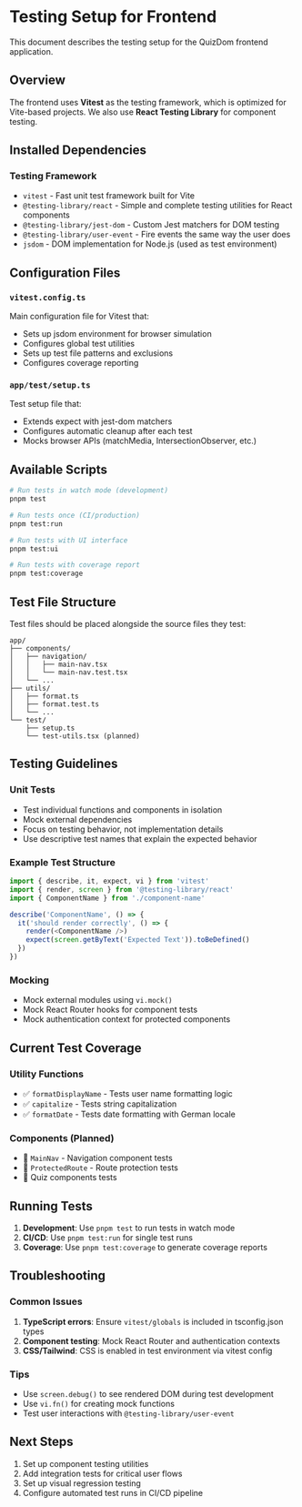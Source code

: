 # Testing Setup for Frontend

This document describes the testing setup for the QuizDom frontend application.

## Overview

The frontend uses **Vitest** as the testing framework, which is optimized for Vite-based projects. We also use **React Testing Library** for component testing.

## Installed Dependencies

### Testing Framework

- `vitest` - Fast unit test framework built for Vite
- `@testing-library/react` - Simple and complete testing utilities for React components
- `@testing-library/jest-dom` - Custom Jest matchers for DOM testing
- `@testing-library/user-event` - Fire events the same way the user does
- `jsdom` - DOM implementation for Node.js (used as test environment)

## Configuration Files

### `vitest.config.ts`

Main configuration file for Vitest that:

- Sets up jsdom environment for browser simulation
- Configures global test utilities
- Sets up test file patterns and exclusions
- Configures coverage reporting

### `app/test/setup.ts`

Test setup file that:

- Extends expect with jest-dom matchers
- Configures automatic cleanup after each test
- Mocks browser APIs (matchMedia, IntersectionObserver, etc.)

## Available Scripts

```bash
# Run tests in watch mode (development)
pnpm test

# Run tests once (CI/production)
pnpm test:run

# Run tests with UI interface
pnpm test:ui

# Run tests with coverage report
pnpm test:coverage
```

## Test File Structure

Test files should be placed alongside the source files they test:

```
app/
├── components/
│   ├── navigation/
│   │   ├── main-nav.tsx
│   │   └── main-nav.test.tsx
│   └── ...
├── utils/
│   ├── format.ts
│   ├── format.test.ts
│   └── ...
└── test/
    ├── setup.ts
    └── test-utils.tsx (planned)
```

## Testing Guidelines

### Unit Tests

- Test individual functions and components in isolation
- Mock external dependencies
- Focus on testing behavior, not implementation details
- Use descriptive test names that explain the expected behavior

### Example Test Structure

```typescript
import { describe, it, expect, vi } from 'vitest'
import { render, screen } from '@testing-library/react'
import { ComponentName } from './component-name'

describe('ComponentName', () => {
  it('should render correctly', () => {
    render(<ComponentName />)
    expect(screen.getByText('Expected Text')).toBeDefined()
  })
})
```

### Mocking

- Mock external modules using `vi.mock()`
- Mock React Router hooks for component tests
- Mock authentication context for protected components

## Current Test Coverage

### Utility Functions

- ✅ `formatDisplayName` - Tests user name formatting logic
- ✅ `capitalize` - Tests string capitalization
- ✅ `formatDate` - Tests date formatting with German locale

### Components (Planned)

- 🔄 `MainNav` - Navigation component tests
- 🔄 `ProtectedRoute` - Route protection tests
- 🔄 Quiz components tests

## Running Tests

1. **Development**: Use `pnpm test` to run tests in watch mode
2. **CI/CD**: Use `pnpm test:run` for single test runs
3. **Coverage**: Use `pnpm test:coverage` to generate coverage reports

## Troubleshooting

### Common Issues

1. **TypeScript errors**: Ensure `vitest/globals` is included in tsconfig.json types
2. **Component testing**: Mock React Router and authentication contexts
3. **CSS/Tailwind**: CSS is enabled in test environment via vitest config

### Tips

- Use `screen.debug()` to see rendered DOM during test development
- Use `vi.fn()` for creating mock functions
- Test user interactions with `@testing-library/user-event`

## Next Steps

1. Set up component testing utilities
2. Add integration tests for critical user flows
3. Set up visual regression testing
4. Configure automated test runs in CI/CD pipeline
